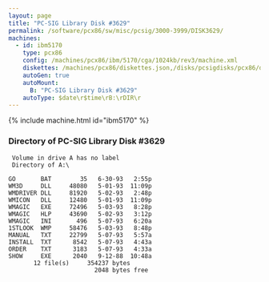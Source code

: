 ```yaml
---
layout: page
title: "PC-SIG Library Disk #3629"
permalink: /software/pcx86/sw/misc/pcsig/3000-3999/DISK3629/
machines:
  - id: ibm5170
    type: pcx86
    config: /machines/pcx86/ibm/5170/cga/1024kb/rev3/machine.xml
    diskettes: /machines/pcx86/diskettes.json,/disks/pcsigdisks/pcx86/diskettes.json
    autoGen: true
    autoMount:
      B: "PC-SIG Library Disk #3629"
    autoType: $date\r$time\rB:\rDIR\r
---
```


{% include machine.html id="ibm5170" %}

### Directory of PC-SIG Library Disk #3629

     Volume in drive A has no label
     Directory of A:\

    GO       BAT        35   6-30-93   2:55p
    WM3D     DLL     48080   5-01-93  11:09p
    WMDRIVER DLL     81920   5-02-93   2:48p
    WMICON   DLL     12480   5-01-93  11:09p
    WMAGIC   EXE     72496   5-03-93   8:28p
    WMAGIC   HLP     43690   5-02-93   3:12p
    WMAGIC   INI       496   5-07-93   6:20a
    1STLOOK  WMP     58476   5-03-93   8:48p
    MANUAL   TXT     22799   5-07-93   5:57a
    INSTALL  TXT      8542   5-07-93   4:43a
    ORDER    TXT      3183   5-07-93   4:33a
    SHOW     EXE      2040   9-12-88  10:48a
           12 file(s)     354237 bytes
                            2048 bytes free
